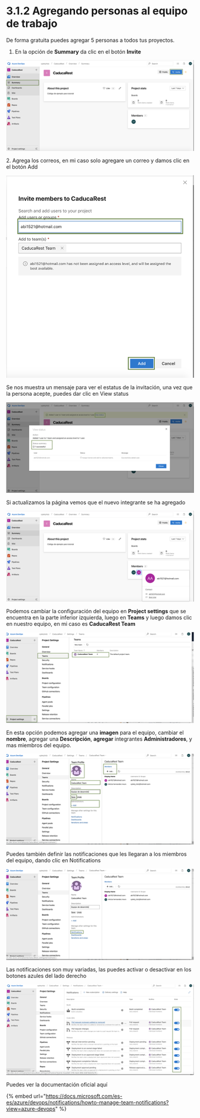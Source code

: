 # 3.1.2 Agregando personas al equipo de trabajo

De forma gratuita puedes agregar 5 personas a todos tus proyectos.&#x20;

1. En la opción de **Summary** da clic en el botón **Invite**

![](<../../.gitbook/assets/image (144).png>)

2\. Agrega los correos, en mi caso solo agregare un correo y damos clic en el botón Add

![](<../../.gitbook/assets/image (145).png>)

Se nos muestra un mensaje para ver el estatus de la invitación, una vez que la persona acepte, puedes dar clic en View status

![](<../../.gitbook/assets/image (147).png>)

Si actualizamos la página vemos que el nuevo integrante se ha agregado&#x20;

![](<../../.gitbook/assets/image (148).png>)

Podemos cambiar la configuración del equipo en **Project settings** que se encuentra en la parte inferior izquierda, luego en **Teams** y luego damos clic en nuestro equipo, en mi caso es **CaducaRest Team**

![](<../../.gitbook/assets/image (149).png>)

En esta opción podemos agregar una **imagen** para el equipo, cambiar el **nombre**, agregar una **Descripción**, **agregar** integrantes **Administradores**, y mas miembros del equipo.&#x20;

![](<../../.gitbook/assets/image (150).png>)

Puedes también definir las notificaciones que les llegaran a los miembros del equipo, dando clic en Notifications

![](<../../.gitbook/assets/image (151).png>)

Las notificaciones son muy variadas, las puedes activar o desactivar en los botones azules del lado derecho

![](<../../.gitbook/assets/image (152).png>)

Puedes ver la documentación oficial aquí

{% embed url="https://docs.microsoft.com/es-es/azure/devops/notifications/howto-manage-team-notifications?view=azure-devops" %}

